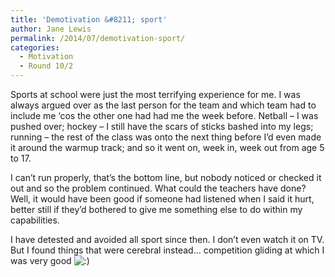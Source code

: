 ```yaml
---
title: 'Demotivation &#8211; sport'
author: Jane Lewis
permalink: /2014/07/demotivation-sport/
categories:
  - Motivation
  - Round 10/2
---
```

Sports at school were just the most terrifying experience for me. I was always argued over as the last person for the team and which team had to include me &#8216;cos the other one had had me the week before. Netball &#8211; I was pushed over; hockey &#8211; I still have the scars of sticks bashed into my legs; running &#8211; the rest of the class was onto the next thing before I&#8217;d even made it around the warmup track; and so it went on, week in, week out from age 5 to 17.

I can&#8217;t run properly, that&#8217;s the bottom line, but nobody noticed or checked it out and so the problem continued. What could the teachers have done? Well, it would have been good if someone had listened when I said it hurt, better still if they&#8217;d bothered to give me something else to do within my capabilities.

I have detested and avoided all sport since then. I don&#8217;t even watch it on TV. But I found things that were cerebral instead&#8230; competition gliding at which I was very good <img src="http://localhost:8080/wp-includes/images/smilies/icon_smile.gif" alt=":)" class="wp-smiley" />
